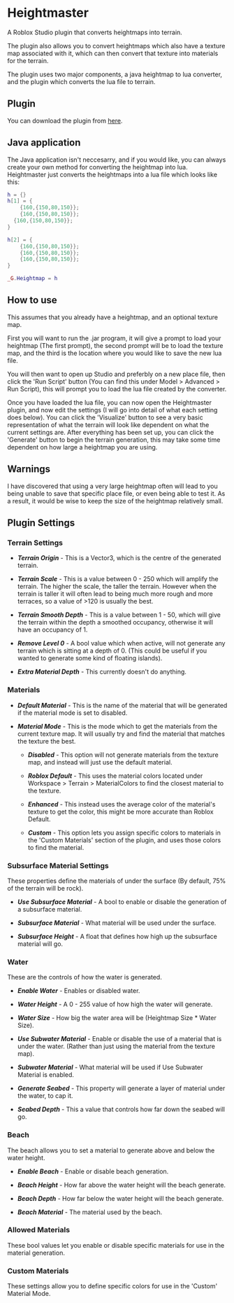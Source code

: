 # Heightmaster
A Roblox Studio plugin that converts heightmaps into terrain.

The plugin also allows you to convert heightmaps which also have a texture map associated with it, which can then convert that texture into materials for the terrain.

The plugin uses two major components, a java heightmap to lua converter, and the plugin which converts the lua file to terrain.

## Plugin
You can download the plugin from [here](https://www.roblox.com/library/2768461796/Heightmaster).

## Java application
The Java application isn't neccesarry, and if you would like, you can always create your own method for converting the heightmap into lua. Heightmaster just converts the heightmaps into a lua file which looks like this:
```lua
h = {}
h[1] = {
	{160,{150,80,150}};
	{160,{150,80,150}};
  {160,{150,80,150}};
}

h[2] = {
	{160,{150,80,150}};
	{160,{150,80,150}};
	{160,{150,80,150}};
}

_G.Heightmap = h
```
## How to use
This assumes that you already have a heightmap, and an optional texture map.

First you will want to run the .jar program, it will give a prompt to load your heightmap (The first prompt), the second prompt will be to load the texture map, and the third is the location where you would like to save the new lua file.

You will then want to open up Studio and preferbly on a new place file, then click the 'Run Script' button (You can find this under Model > Advanced > Run Script), this will prompt you to load the lua file created by the converter.

Once you have loaded the lua file, you can now open the Heightmaster plugin, and now edit the settings (I will go into detail of what each setting does below). You can click the 'Visualize' button to see a very basic representation of what the terrain will look like dependent on what the current settings are. After everything has been set up, you can click the 'Generate' button to begin the terrain generation, this may take some time dependent on how large a heightmap you are using.

## Warnings
I have discovered that using a very large heightmap often will lead to you being unable to save that specific place file, or even being able to test it. As a result, it would be wise to keep the size of the heightmap relatively small.

## Plugin Settings

### Terrain Settings

* _**Terrain Origin**_ - 
This is a Vector3, which is the centre of the generated terrain.

* _**Terrain Scale**_ - 
This is a value between 0 - 250 which will amplify the terrain. The higher the scale, the taller the terrain. However when the terrain is taller it will often lead to being much more rough and more terraces, so a value of >120 is usually the best.

* _**Terrain Smooth Depth**_ - 
This is a value between 1 - 50, which will give the terrain within the depth a smoothed occupancy, otherwise it will have an occupancy of 1.

* _**Remove Level 0**_ - 
A bool value which when active, will not generate any terrain which is sitting at a depth of 0. (This could be useful if you wanted to generate some kind of floating islands).

* _**Extra Material Depth**_ - 
This currently doesn't do anything.

### Materials

* _**Default Material**_ - 
This is the name of the material that will be generated if the material mode is set to disabled.

* _**Material Mode**_ - 
This is the mode which to get the materials from the current texture map. It will usually try and find the material that matches the texture the best.
	* _**Disabled**_ - 
	This option will not generate materials from the texture map, and instead will just use the default material.

	* _**Roblox Default**_ - 
	This uses the material colors located under Workspace > Terrain > MaterialColors to find the closest material to the texture.

	* _**Enhanced**_ - 
	This instead uses the average color of the material's texture to get the color, this might be more accurate than Roblox Default.

	* _**Custom**_ - 
	This option lets you assign specific colors to materials in the 'Custom Materials' section of the plugin, and uses those colors to find the material.

### Subsurface Material Settings
These properties define the materials of under the surface (By default, 75% of the terrain will be rock).

* _**Use Subsurface Material**_ - 
A bool to enable or disable the generation of a subsurface material.

* _**Subsurface Material**_ - 
What material will be used under the surface.

* _**Subsurface Height**_ - 
A float that defines how high up the subsurface material will go.

### Water
These are the controls of how the water is generated.

* _**Enable Water**_ - 
Enables or disabled water.

* _**Water Height**_ - 
A 0 - 255 value of how high the water will generate.

* _**Water Size**_ - 
How big the water area will be (Heightmap Size * Water Size).

* _**Use Subwater Material**_ - 
Enable or disable the use of a material that is under the water. (Rather than just using the material from the texture map).

* _**Subwater Material**_ - 
What material will be used if Use Subwater Material is enabled.

* _**Generate Seabed**_ - 
This property will generate a layer of material under the water, to cap it.

* _**Seabed Depth**_ - 
This a value that controls how far down the seabed will go.

### Beach
The beach allows you to set a material to generate above and below the water height.

* _**Enable Beach**_ - 
Enable or disable beach generation.

* _**Beach Height**_ - 
How far above the water height will the beach generate.

* _**Beach Depth**_ - 
How far below the water height will the beach generate.

* _**Beach Material**_ - 
The material used by the beach.

### Allowed Materials
These bool values let you enable or disable specific materials for use in the material generation.

### Custom Materials
These settings allow you to define specific colors for use in the 'Custom' Material Mode.
